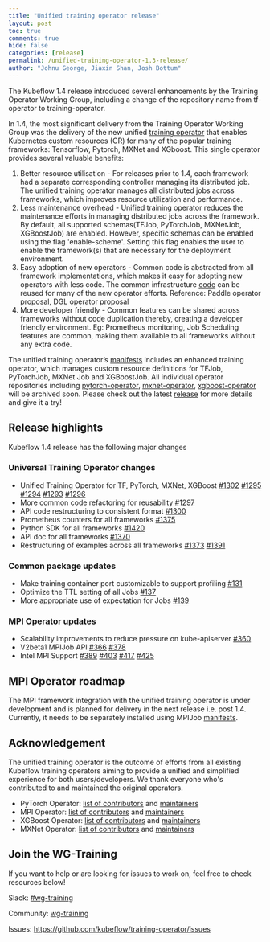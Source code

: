 ```yaml
---
title: "Unified training operator release"
layout: post
toc: true
comments: true
hide: false
categories: [release]
permalink: /unified-training-operator-1.3-release/
author: "Johnu George, Jiaxin Shan, Josh Bottum"
---
```


The Kubeflow 1.4 release introduced several enhancements by the Training Operator Working Group, including a change of the repository name from tf-operator to training-operator.

In 1.4, the most significant delivery from the Training Operator Working Group was the delivery of the new unified [training operator](https://github.com/kubeflow/training-operator) that enables Kubernetes custom resources (CR) for many of the popular training frameworks: Tensorflow, Pytorch, MXNet and XGboost.  This single operator provides several valuable benefits: 

1.	Better resource utilisation - For  releases prior to 1.4, each framework had a separate corresponding controller managing its  distributed job.  The unified training operator manages all distributed jobs across frameworks, which improves resource utilization and performance.
2. Less maintenance overhead - Unified training operator reduces the maintenance efforts in managing distributed jobs across the framework. By default, all supported schemas(TFJob, PyTorchJob, MXNetJob, XGBoostJob) are enabled.  However, specific schemas can be enabled using the flag 'enable-scheme'.   Setting this flag enables the user to enable the framework(s) that are necessary for the deployment environment.
3. Easy adoption of new operators - Common code is abstracted from all framework implementations, which makes it easy for adopting new operators with less code.  The common infrastructure [code](https://github.com/kubeflow/common) can be reused for many of the new operator efforts. Reference: Paddle operator [proposal](https://github.com/kubeflow/community/pull/502), DGL operator [proposal](https://github.com/kubeflow/community/pull/512)
4. More developer friendly - Common features can be shared across frameworks without code duplication thereby, creating a developer friendly environment. Eg: Prometheus monitoring,  Job Scheduling features are common, making them available to all frameworks without any extra code.

The unified training operator’s [manifests](https://github.com/kubeflow/manifests/tree/v1.4-branch/apps/training-operator/upstream) includes an enhanced training operator, which manages custom resource definitions for TFJob, PyTorchJob, MXNet Job and  XGBoostJob.  All individual operator repositories including [pytorch-operator](https://github.com/kubeflow/pytorch-operator),  [mxnet-operator](https://github.com/kubeflow/mxnet-operator),  [xgboost-operator](https://github.com/kubeflow/xgboost-operator) will be archived soon. Please check out the latest [release](https://github.com/kubeflow/training-operator/releases/tag/v1.3.0) for more details and give it a try! 

## Release highlights

Kubeflow 1.4 release has the following major changes

### Universal Training Operator changes

* Unified Training Operator for TF, PyTorch, MXNet, XGBoost [#1302](https://github.com/kubeflow/tf-operator/pull/1302) [#1295](https://github.com/kubeflow/tf-operator/pull/1295) [#1294](https://github.com/kubeflow/tf-operator/pull/1294) [#1293](https://github.com/kubeflow/tf-operator/pull/1293) [#1296](https://github.com/kubeflow/tf-operator/pull/1296)
* More common code refactoring for reusability  [#1297](https://github.com/kubeflow/tf-operator/pull/1297)
* API code restructuring to consistent format [#1300](https://github.com/kubeflow/tf-operator/pull/1300)
* Prometheus counters for all frameworks [#1375](https://github.com/kubeflow/tf-operator/pull/1375)
* Python SDK for all frameworks [#1420](https://github.com/kubeflow/tf-operator/pull/1420)
* API doc for all frameworks [#1370](https://github.com/kubeflow/tf-operator/pull/1370)
* Restructuring of examples across all frameworks [#1373](https://github.com/kubeflow/tf-operator/pull/1373) [#1391](https://github.com/kubeflow/tf-operator/pull/1391)

### Common package updates

* Make training container port customizable to support profiling [#131](https://github.com/kubeflow/common/pull/131)
* Optimize the TTL setting of all Jobs [#137](https://github.com/kubeflow/common/pull/137)
* More appropriate use of expectation for Jobs [#139](https://github.com/kubeflow/common/pull/139)


### MPI Operator updates 

* Scalability  improvements to reduce pressure on kube-apiserver [#360](https://github.com/kubeflow/mpi-operator/pull/360)
* V2beta1 MPIJob API [#366](https://github.com/kubeflow/mpi-operator/pull/366) [#378](https://github.com/kubeflow/mpi-operator/pull/378)
* Intel MPI Support [#389](https://github.com/kubeflow/mpi-operator/pull/389) [#403](https://github.com/kubeflow/mpi-operator/pull/403) [#417](https://github.com/kubeflow/mpi-operator/pull/417) [#425](https://github.com/kubeflow/mpi-operator/pull/425)

## MPI Operator roadmap

The MPI framework integration with the unified training operator is under development and is planned for delivery in the next release i.e. post 1.4.  Currently,  it needs to be separately installed using MPIJob [manifests](https://github.com/kubeflow/manifests/tree/v1.4-branch/apps/mpi-job/upstream).

## Acknowledgement

The unified training operator is the outcome of efforts from all existing Kubeflow training operators aiming to provide a unified and simplified experience for both users/developers. We thank everyone who's contributed to and maintained the original operators.

* PyTorch Operator: [list of contributors](https://github.com/kubeflow/pytorch-operator/graphs/contributors) and [maintainers](https://github.com/kubeflow/pytorch-operator/blob/master/OWNERS)
* MPI Operator: [list of contributors](https://github.com/kubeflow/mpi-operator/graphs/contributors) and [maintainers](https://github.com/kubeflow/mpi-operator/blob/master/OWNERS)
* XGBoost Operator: [list of contributors](https://github.com/kubeflow/xgboost-operator/graphs/contributors) and [maintainers](https://github.com/kubeflow/xgboost-operator/blob/master/OWNERS)
* MXNet Operator: [list of contributors](https://github.com/kubeflow/mxnet-operator/graphs/contributors) and [maintainers](https://github.com/kubeflow/mxnet-operator/blob/master/OWNERS)

## Join the WG-Training 

If you want to help or are looking for issues to work on, feel free to check resources below! 

Slack: [#wg-training](https://kubeflow.slack.com/archives/C018N3M6QKB)

Community: [wg-training](https://github.com/kubeflow/community/tree/master/wg-training)

Issues: https://github.com/kubeflow/training-operator/issues

